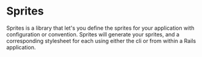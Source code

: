 # Sprites

Sprites is a library that let's you define the sprites for your application with configuration or convention.  Sprites will generate your sprites, and a corresponding stylesheet for each using either the cli or from within a Rails application.
